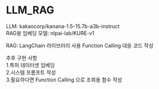# LLM_RAG
LLM: kakaocorp/kanana-1.5-15.7b-a3b-instruct <br />
RAG용 임베딩 모델: nlpai-lab/KURE-v1 <br />

RAG: LangChain 라이브러리 사용
Function Calling 대응 코드 작성

추후 구현 사항<br />
1.특허 데이터셋 임베딩<br />
2.시스템 프롬프트 작성<br />
3.필요하다면 Function Calling 으로 조회용 함수 작성

